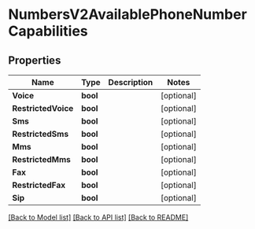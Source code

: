 # NumbersV2AvailablePhoneNumberCapabilities

## Properties

Name | Type | Description | Notes
------------ | ------------- | ------------- | -------------
**Voice** | **bool** |  |[optional] 
**RestrictedVoice** | **bool** |  |[optional] 
**Sms** | **bool** |  |[optional] 
**RestrictedSms** | **bool** |  |[optional] 
**Mms** | **bool** |  |[optional] 
**RestrictedMms** | **bool** |  |[optional] 
**Fax** | **bool** |  |[optional] 
**RestrictedFax** | **bool** |  |[optional] 
**Sip** | **bool** |  |[optional] 

[[Back to Model list]](../README.md#documentation-for-models) [[Back to API list]](../README.md#documentation-for-api-endpoints) [[Back to README]](../README.md)


